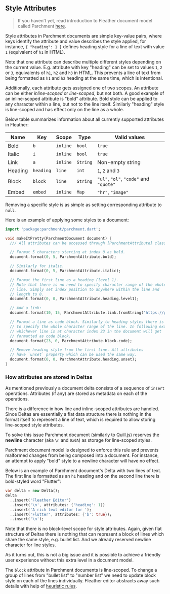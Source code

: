 ## Style Attributes

> If you haven't yet, read introduction to Fleather document model called
> Parchment [here](./data-and-document.md).

Style attributes in Parchment documents are simple key-value pairs, where
keys identify the attribute and value describes the style applied, for
instance, `{ "heading": 1 }` defines heading style for a line of
text with value `1` (equivalent of `h1` in HTML).

Note that one attribute can describe multiple different styles depending
on the current value. E.g. attribute with key "heading" can be set to values
`1`, `2` or `3`, equivalents of `h1`, `h2` and `h3` in HTML. This prevents
a line of text from being formatted as `h1` and `h2` heading at the same time,
which is intentional.

Additionally, each attribute gets assigned one of two scopes. An
attribute can be either *inline-scoped* or *line-scoped*, but not both.
A good example of an inline-scoped attribute is "bold" attribute. Bold
style can be applied to any character within a line, but not to the
line itself. Similarly "heading" style is line-scoped and has effect
only on the line as a whole.

Below table summarizes information about all currently supported
attributes in Fleather:

| Name    | Key       | Scope    | Type     | Valid values                           |
| ------- | --------- | -------- | -------- | -------------------------------------- |
| Bold    | `b`       | `inline` | `bool`   | `true`                                 |
| Italic  | `i`       | `inline` | `bool`   | `true`                                 |
| Link    | `a`       | `inline` | `String` | Non-empty string                       |
| Heading | `heading` | `line`   | `int`    | `1`, `2` and `3`                       |
| Block   | `block`   | `line`   | `String` | `"ul"`, `"ol"`, `"code"` and `"quote"` |
| Embed   | `embed`   | `inline` | `Map`    | `"hr"`, `"image"`                      |

Removing a specific style is as simple as setting corresponding
attribute to `null`.

Here is an example of applying some styles to a document:

```dart
import 'package:parchment/parchment.dart';

void makeItPretty(ParchmentDocument document) {
  /// All attributes can be accessed through [ParchmentAttribute] class.

  // Format 5 characters starting at index 0 as bold.
  document.format(0, 5, ParchmentAttribute.bold);

  // Similarly for italic.
  document.format(0, 5, ParchmentAttribute.italic);

  // Format the first line as a heading (level 1).
  // Note that there is no need to specify character range of the whole
  // line. Simply set index position to anywhere within the line and
  // length to 0.
  document.format(0, 0, ParchmentAttribute.heading.level1);

  // Add a link:
  document.format(10, 15, ParchmentAttribute.link.fromString('https://github.com'));

  // Format a line as code block. Similarly to heading styles there is no need
  // to specify the whole character range of the line. In following example:
  // whichever line is at character index 23 in the document will get
  // formatted as code block.
  document.format(23, 0, ParchmentAttribute.block.code);

  // Remove heading style from the first line. All attributes
  // have `unset` property which can be used the same way.
  document.format(0, 0, ParchmentAttribute.heading.unset);
}
```

### How attributes are stored in Deltas

As mentioned previously a document delta consists of a sequence of `insert`
operations. Attributes (if any) are stored as metadata on each of the
operations.

There is a difference in how line and inline-scoped attributes are
handled. Since Deltas are essentially a flat data structure there is
nothing in the format itself to represent a line of text, which is
required to allow storing line-scoped style attributes.

To solve this issue Parchment document (similarly to Quill.js) reserves the
**newline** character (aka `\n` and `0x0A`) as storage for line-scoped
styles.

Parchment document model is designed to enforce this rule and
prevents malformed changes from being composed into a document. For
instance, an attempt to apply "bold" style to a newline character
will have no effect.

Below is an example of Parchment document's Delta with two lines of text.
The first line is formatted as an `h1` heading and on the second line
there is bold-styled word "Flutter":

```dart
var delta = new Delta();
delta
  ..insert('Fleather Editor')
  ..insert('\n', attributes: {'heading': 1})
  ..insert('A rich text editor for ');
  ..insert('Flutter', attributes: {'b': true});
  ..insert('\n');
```

Note that there is no block-level scope for style attributes. Again,
given flat structure of Deltas there is nothing that can represent a
block of lines which share the same style, e.g. bullet list. And we
already reserved newline character for line styles.

As it turns out, this is not a big issue and it is possible to achieve
a friendly user experience without this extra level in a document model.

The `block` attribute in Parchment documents is line-scoped. To change a
group of lines from "bullet list" to "number list" we need to update
block style on each of the lines individually. Fleather editor abstracts
away such details with help of [heuristic rules](./heuristics.md).
